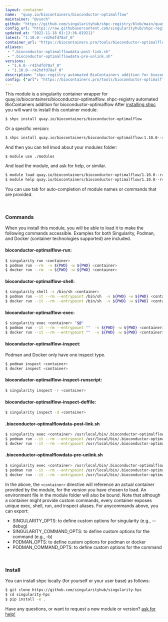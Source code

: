 ```yaml
---
layout: container
name:  "quay.io/biocontainers/bioconductor-optimalflow"
maintainer: "@vsoch"
github: "https://github.com/singularityhub/shpc-registry/blob/main/quay.io/biocontainers/bioconductor-optimalflow/container.yaml"
config_url: "https://raw.githubusercontent.com/singularityhub/shpc-registry/main/quay.io/biocontainers/bioconductor-optimalflow/container.yaml"
updated_at: "2022-11-18 01:13:36.819211"
latest: "1.10.0--r42hdfd78af_0"
container_url: "https://biocontainers.pro/tools/bioconductor-optimalflow"
aliases:
 - ".bioconductor-optimalflowdata-post-link.sh"
 - ".bioconductor-optimalflowdata-pre-unlink.sh"
versions:
 - "1.6.0--r41hdfd78af_0"
 - "1.10.0--r42hdfd78af_0"
description: "shpc-registry automated BioContainers addition for bioconductor-optimalflow"
config: {"url": "https://biocontainers.pro/tools/bioconductor-optimalflow", "maintainer": "@vsoch", "description": "shpc-registry automated BioContainers addition for bioconductor-optimalflow", "latest": {"1.10.0--r42hdfd78af_0": "sha256:de174f14e9fbe6b9a9f581dc9c683634b1ce64b353478274c3c7b83e899cb53b"}, "tags": {"1.6.0--r41hdfd78af_0": "sha256:5c934cf158858a3a375e6bdc1c5ae46e7786283d51ddbee5416484b3e1189d63", "1.10.0--r42hdfd78af_0": "sha256:de174f14e9fbe6b9a9f581dc9c683634b1ce64b353478274c3c7b83e899cb53b"}, "docker": "quay.io/biocontainers/bioconductor-optimalflow", "aliases": {".bioconductor-optimalflowdata-post-link.sh": "/usr/local/bin/.bioconductor-optimalflowdata-post-link.sh", ".bioconductor-optimalflowdata-pre-unlink.sh": "/usr/local/bin/.bioconductor-optimalflowdata-pre-unlink.sh"}}
---
```


This module is a singularity container wrapper for quay.io/biocontainers/bioconductor-optimalflow.
shpc-registry automated BioContainers addition for bioconductor-optimalflow
After [installing shpc](#install) you will want to install this container module:


```bash
$ shpc install quay.io/biocontainers/bioconductor-optimalflow
```

Or a specific version:

```bash
$ shpc install quay.io/biocontainers/bioconductor-optimalflow:1.10.0--r42hdfd78af_0
```

And then you can tell lmod about your modules folder:

```bash
$ module use ./modules
```

And load the module, and ask for help, or similar.

```bash
$ module load quay.io/biocontainers/bioconductor-optimalflow/1.10.0--r42hdfd78af_0
$ module help quay.io/biocontainers/bioconductor-optimalflow/1.10.0--r42hdfd78af_0
```

You can use tab for auto-completion of module names or commands that are provided.

<br>

### Commands

When you install this module, you will be able to load it to make the following commands accessible.
Examples for both Singularity, Podman, and Docker (container technologies supported) are included.

#### bioconductor-optimalflow-run:

```bash
$ singularity run <container>
$ podman run --rm  -v ${PWD} -w ${PWD} <container>
$ docker run --rm  -v ${PWD} -w ${PWD} <container>
```

#### bioconductor-optimalflow-shell:

```bash
$ singularity shell -s /bin/sh <container>
$ podman run --it --rm --entrypoint /bin/sh  -v ${PWD} -w ${PWD} <container>
$ docker run --it --rm --entrypoint /bin/sh  -v ${PWD} -w ${PWD} <container>
```

#### bioconductor-optimalflow-exec:

```bash
$ singularity exec <container> "$@"
$ podman run --it --rm --entrypoint ""  -v ${PWD} -w ${PWD} <container> "$@"
$ docker run --it --rm --entrypoint ""  -v ${PWD} -w ${PWD} <container> "$@"
```

#### bioconductor-optimalflow-inspect:

Podman and Docker only have one inspect type.

```bash
$ podman inspect <container>
$ docker inspect <container>
```

#### bioconductor-optimalflow-inspect-runscript:

```bash
$ singularity inspect -r <container>
```

#### bioconductor-optimalflow-inspect-deffile:

```bash
$ singularity inspect -d <container>
```


#### .bioconductor-optimalflowdata-post-link.sh

```bash
$ singularity exec <container> /usr/local/bin/.bioconductor-optimalflowdata-post-link.sh
$ podman run --it --rm --entrypoint /usr/local/bin/.bioconductor-optimalflowdata-post-link.sh   -v ${PWD} -w ${PWD} <container> -c " $@"
$ docker run --it --rm --entrypoint /usr/local/bin/.bioconductor-optimalflowdata-post-link.sh   -v ${PWD} -w ${PWD} <container> -c " $@"
```


#### .bioconductor-optimalflowdata-pre-unlink.sh

```bash
$ singularity exec <container> /usr/local/bin/.bioconductor-optimalflowdata-pre-unlink.sh
$ podman run --it --rm --entrypoint /usr/local/bin/.bioconductor-optimalflowdata-pre-unlink.sh   -v ${PWD} -w ${PWD} <container> -c " $@"
$ docker run --it --rm --entrypoint /usr/local/bin/.bioconductor-optimalflowdata-pre-unlink.sh   -v ${PWD} -w ${PWD} <container> -c " $@"
```



In the above, the `<container>` directive will reference an actual container provided
by the module, for the version you have chosen to load. An environment file in the
module folder will also be bound. Note that although a container
might provide custom commands, every container exposes unique exec, shell, run, and
inspect aliases. For anycommands above, you can export:

 - SINGULARITY_OPTS: to define custom options for singularity (e.g., --debug)
 - SINGULARITY_COMMAND_OPTS: to define custom options for the command (e.g., -b)
 - PODMAN_OPTS: to define custom options for podman or docker
 - PODMAN_COMMAND_OPTS: to define custom options for the command

<br>

### Install

You can install shpc locally (for yourself or your user base) as follows:

```bash
$ git clone https://github.com/singularityhub/singularity-hpc
$ cd singularity-hpc
$ pip install -e .
```

Have any questions, or want to request a new module or version? [ask for help!](https://github.com/singularityhub/singularity-hpc/issues)